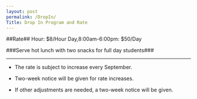 ```yaml
---
layout: post
permalink: /DropIn/
Title: Drop In Program and Rate
---
```




##Rate##
     Hour:              $8/Hour
     Day,8:00am-6:00pm: $50/Day 


###Serve hot lunch with two snacks for full day students###



----------

- The rate is subject to increase every September.  

- Two-week notice will be given for rate increases.

- If other adjustments are needed, a two-week notice will be given.   
